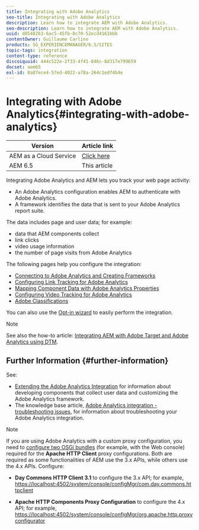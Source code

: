 ```yaml
---
title: Integrating with Adobe Analytics
seo-title: Integrating with Adobe Analytics
description: Learn how to integrate AEM with Adobe Analytics.
seo-description: Learn how to integrate AEM with Adobe Analytics.
uuid: d8548263-6ac5-45fb-8c70-52ecd4161bbb
contentOwner: Guillaume Carlino
products: SG_EXPERIENCEMANAGER/6.5/SITES
topic-tags: integration
content-type: reference
discoiquuid: 444c522e-2f33-4f41-846c-8d317e799659
docset: aem65
exl-id: 0a87ece4-57ed-4022-a78a-264c1edf4b4e
---
```

# Integrating with Adobe Analytics{#integrating-with-adobe-analytics}

| Version | Article link |
| -------- | ---------------------------- |
| AEM as a Cloud Service |    [Click here](https://experienceleague.adobe.com/docs/experience-manager-cloud-service/content/forms/integrate/services/integrate-aem-forms-with-adobe-analytics.html)                  |
| AEM 6.5     | This article         |


Integrating Adobe Analytics and AEM lets you track your web page activity:

* An Adobe Analytics configuration enables AEM to authenticate with Adobe Analytics.
* A framework identifies the data that is sent to your Adobe Analytics report suite.

The data includes page and user data; for example:

* data that AEM components collect
* link clicks
* video usage information
* the number of page visits from Adobe Analytics

The following pages help you configure the integration:

* [Connecting to Adobe Analytics and Creating Frameworks](/help/sites-administering/adobeanalytics-connect.md)
* [Configuring Link Tracking for Adobe Analytics](/help/sites-administering/adobeanalytics-link.md)
* [Mapping Component Data with Adobe Analytics Properties](/help/sites-administering/adobeanalytics-mapping.md)
* [Configuring Video Tracking for Adobe Analytics](/help/sites-administering/adobeanalytics-video.md)
* [Adobe Classifications](/help/sites-administering/adobeanalytics-classifications.md)

You can also use the [Opt-in wizard](/help/sites-administering/opt-in.md) to easily perform the integration.

>[!NOTE]
>
>See also the how-to article: [Integrating AEM with Adobe Target and Adobe Analytics using DTM](https://helpx.adobe.com/experience-manager/using/integrate-digital-marketing-solutions.html).

## Further Information {#further-information}

See:

* [Extending the Adobe Analytics Integration](/help/sites-developing/extending-analytics.md) for information about developing components that collect user data and customizing the Adobe Analytics framework.
* The knowledge base article, [Adobe Analytics integration - troubleshooting issues](https://helpx.adobe.com/experience-manager/kb/sitecatalystintegrationtroubleshooting.html), for information about troubleshooting your Adobe Analytics integration.

>[!NOTE]
>
>If you are using Adobe Analytics with a custom proxy configuration, you need to [configure two OSGi bundles](/help/sites-deploying/configuring-osgi.md) (for example, with the Web console) required for the **Apache HTTP Client** proxy configurations. Both are required as some functionalities of AEM use the 3.x APIs, while others use the 4.x APIs. Configure:
>
>* **Day Commons HTTP Client 3.1** to configure the 3.x API;
>  for example, [https://localhost:4502/system/console/configMgr/com.day.commons.httpclient](https://localhost:4502/system/console/configMgr/com.day.commons.httpclient)
>
>* **Apache HTTP Components Proxy Configuration** to configure the 4.x API;
>  for example, [https://localhost:4502/system/console/configMgr/org.apache.http.proxyconfigurator](https://localhost:4502/system/console/configMgr/org.apache.http.proxyconfigurator)
>
